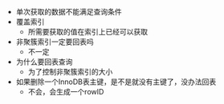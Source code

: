 - 单次获取的数据不能满足查询条件
- 覆盖索引
	- 所需要获取的值在索引上已经可以获取
- 非聚簇索引一定要回表吗
	- 不一定
- 为什么要回表查询
	- 为了控制非聚簇索引的大小
- 如果删除一个InnoDB表主键，是不是就没有主键了，没办法回表
	- 不会，会生成一个rowID